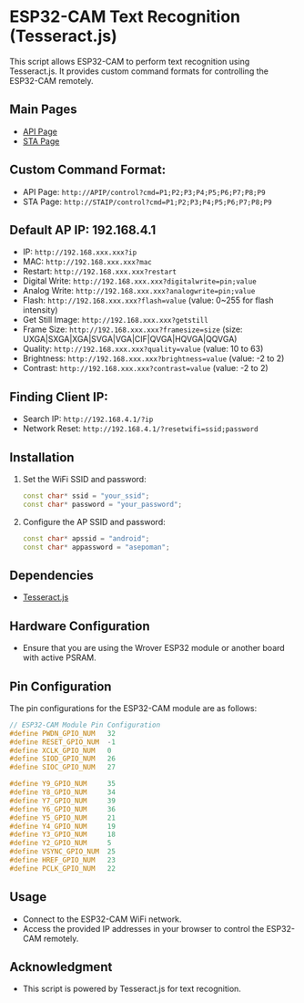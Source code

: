# ESP32-CAM Text Recognition (Tesseract.js)

This script allows ESP32-CAM to perform text recognition using Tesseract.js. It provides custom command formats for controlling the ESP32-CAM remotely.

## Main Pages
- [API Page](http://APIP)
- [STA Page](http://STAIP)

## Custom Command Format:
- API Page: `http://APIP/control?cmd=P1;P2;P3;P4;P5;P6;P7;P8;P9`
- STA Page: `http://STAIP/control?cmd=P1;P2;P3;P4;P5;P6;P7;P8;P9`

## Default AP IP: 192.168.4.1
- IP: `http://192.168.xxx.xxx?ip`
- MAC: `http://192.168.xxx.xxx?mac`
- Restart: `http://192.168.xxx.xxx?restart`
- Digital Write: `http://192.168.xxx.xxx?digitalwrite=pin;value`
- Analog Write: `http://192.168.xxx.xxx?analogwrite=pin;value`
- Flash: `http://192.168.xxx.xxx?flash=value` (value: 0~255 for flash intensity)
- Get Still Image: `http://192.168.xxx.xxx?getstill`
- Frame Size: `http://192.168.xxx.xxx?framesize=size` (size: UXGA|SXGA|XGA|SVGA|VGA|CIF|QVGA|HQVGA|QQVGA)
- Quality: `http://192.168.xxx.xxx?quality=value` (value: 10 to 63)
- Brightness: `http://192.168.xxx.xxx?brightness=value` (value: -2 to 2)
- Contrast: `http://192.168.xxx.xxx?contrast=value` (value: -2 to 2)

## Finding Client IP:
- Search IP: `http://192.168.4.1/?ip`
- Network Reset: `http://192.168.4.1/?resetwifi=ssid;password`

## Installation
1. Set the WiFi SSID and password:
   ```cpp
   const char* ssid = "your_ssid";
   const char* password = "your_password";
   ```
2. Configure the AP SSID and password:
   ```cpp
   const char* apssid = "android";
   const char* appassword = "asepoman";
   ```

## Dependencies
- [Tesseract.js](https://github.com/naptha/tesseract.js#tesseractjs)

## Hardware Configuration
- Ensure that you are using the Wrover ESP32 module or another board with active PSRAM.

## Pin Configuration
The pin configurations for the ESP32-CAM module are as follows:

```cpp
// ESP32-CAM Module Pin Configuration
#define PWDN_GPIO_NUM   32
#define RESET_GPIO_NUM  -1
#define XCLK_GPIO_NUM   0
#define SIOD_GPIO_NUM   26
#define SIOC_GPIO_NUM   27

#define Y9_GPIO_NUM     35
#define Y8_GPIO_NUM     34
#define Y7_GPIO_NUM     39
#define Y6_GPIO_NUM     36
#define Y5_GPIO_NUM     21
#define Y4_GPIO_NUM     19
#define Y3_GPIO_NUM     18
#define Y2_GPIO_NUM     5
#define VSYNC_GPIO_NUM  25
#define HREF_GPIO_NUM   23
#define PCLK_GPIO_NUM   22
```

## Usage
- Connect to the ESP32-CAM WiFi network.
- Access the provided IP addresses in your browser to control the ESP32-CAM remotely.

## Acknowledgment
- This script is powered by Tesseract.js for text recognition.

